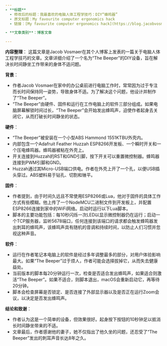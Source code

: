 ```yaml
---
- **标题** 
  - 修改后的标题：我最喜欢的电脑人体工程学技巧：DIY“蜂鸣器”
  - 原文标题：My favourite computer ergonomics hack
  - 链接：[My favourite computer ergonomics hack](https://blog.jacobvosmaer.nl/0036-beeper/)

- **文章类别**：博客文章

---
```

**内容整理**：
这篇文章是Jacob Vosmaer在其个人博客上发表的一篇关于电脑人体工程学技巧的文章。文章详细介绍了一个名为“The Beeper”的DIY设备，旨在解决长时间静坐工作带来的身体不适问题。

**背景**：
- 作者Jacob Vosmaer在家中的办公桌前进行电脑工作时，常常因为过于专注而长时间保持同一姿势，导致身体不适。为了解决这个问题，他设计并制作了“The Beeper”。
- “The Beeper”由硬件、固件和运行在工作电脑上的软件三部分组成。如果电脑屏幕解锁时间过长，“The Beeper”会开始发出蜂鸣声，迫使作者起身去关闭它，从而打破长时间静坐的状态。

**硬件**：
- “The Beeper”被安装在一个小型ABS Hammond 1551KTBU外壳内。
- 内部包含一个Adafruit Feather Huzzah ESP8266开发板、一个瞬时开关和一个压电蜂鸣器。蜂鸣器被粘在外壳上。
- 开关连接到Huzzah的RST和GND引脚，按下开关可以重置微控制器。蜂鸣器连接到PWM引脚和GND。
- Huzzah通过其Micro-USB端口供电。作者在外壳上开了一个孔，以便USB插头穿过。ABS塑料易于钻孔、切割和锉平。

**固件**：
- 作者提到，由于时间久远且不常使用ESP8266或Lua，他对于固件的具体工作方式有些模糊。他上传了一个NodeMCU二进制文件到开发板上，并配置ESP8266连接到家中的WiFi网络。启动时运行以下Lua脚本。
- 脚本的主要功能包括：每10秒闪烁一次LED以显示微控制器仍在运行；启动一个TCP服务器，监听5678端口，任何连接到该端口的请求都会触发蜂鸣器发出刺耳的蜂鸣声，该蜂鸣声具有随机的音调和持续时间，以防止人们习惯并忽视这种声音。

**软件**：
- 运行在作者笔记本电脑上的软件是经过多年调整最多的部分，对用户体验影响最大。如果“The Beeper”过于烦人，作者可能会选择拔掉它，从而失去健康益处。
- 当前版本的脚本每20分钟运行一次，检查是否适合发出蜂鸣声，如果适合则激活“The Beeper”。如果不适合，则脚本退出，macOS会重新启动它，再等待20分钟。
- 脚本会检查屏幕是否锁定、是否连接了外部显示器以及是否正在运行Zoom会议，以决定是否发出蜂鸣声。

**结论和致谢**：
- 作者认为这是一个简单的设备，但效果很好。起身按下按钮的10秒钟足以抵消长时间静坐带来的不适。
- 文章最后，作者感谢他的妻子，她不仅指出了他久坐的问题，还忍受了“The Beeper”发出的刺耳声音长达8年之久。